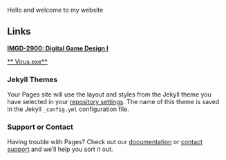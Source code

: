 Hello and welcome to my website

Links
-----

[**IMGD-2900: Digital Game Design I**](IMGD-2900/index.html)


[** Virus.exe**](https://youtu.be/dQw4w9WgXcQ)



### Jekyll Themes

Your Pages site will use the layout and styles from the Jekyll theme you have selected in your [repository settings](https://github.com/BlueOcean090/BlueOcean090.github.io/settings). The name of this theme is saved in the Jekyll `_config.yml` configuration file.

### Support or Contact

Having trouble with Pages? Check out our [documentation](https://help.github.com/categories/github-pages-basics/) or [contact support](https://github.com/contact) and we’ll help you sort it out.
